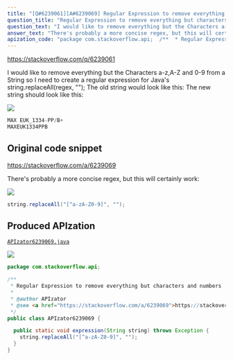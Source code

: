 ```yaml
---
title: "[Q#6239061][A#6239069] Regular Expression to remove everything but characters and numbers"
question_title: "Regular Expression to remove everything but characters and numbers"
question_text: "I would like to remove everything but the Characters a-z,A-Z and 0-9 from a String so I need to create a regular expression for Java's string.replaceAll(regex, \"\"); The old string would look like this: The new string should look like this:"
answer_text: "There's probably a more concise regex, but this will certainly work:"
apization_code: "package com.stackoverflow.api;  /**  * Regular Expression to remove everything but characters and numbers  *  * @author APIzator  * @see <a href=\"https://stackoverflow.com/a/6239069\">https://stackoverflow.com/a/6239069</a>  */ public class APIzator6239069 {    public static void expression(String string) throws Exception {     string.replaceAll(\"[^a-zA-Z0-9]\", \"\");   } }"
---
```


https://stackoverflow.com/q/6239061

I would like to remove everything but the Characters a-z,A-Z and 0-9 from a String so I need to create a regular expression for Java&#x27;s string.replaceAll(regex, &quot;&quot;);
The old string would look like this:
The new string should look like this:


<div class="code-logo"><img src="/stackoverflow.png" /></div>

```java
MAX EUK_1334-PP/B+
MAXEUK1334PPB
```


## Original code snippet

https://stackoverflow.com/a/6239069

There&#x27;s probably a more concise regex, but this will certainly work:

<div class="code-logo"><img src="/stackoverflow.png" /></div>

```java
string.replaceAll("[^a-zA-Z0-9]", "");
```

## Produced APIzation

[`APIzator6239069.java`](https://github.com/pasqualesalza/apization/raw/main/data/search/APIzator6239069.java)

<div class="code-logo"><img src="/apizator.png" /></div>

```java
package com.stackoverflow.api;

/**
 * Regular Expression to remove everything but characters and numbers
 *
 * @author APIzator
 * @see <a href="https://stackoverflow.com/a/6239069">https://stackoverflow.com/a/6239069</a>
 */
public class APIzator6239069 {

  public static void expression(String string) throws Exception {
    string.replaceAll("[^a-zA-Z0-9]", "");
  }
}

```